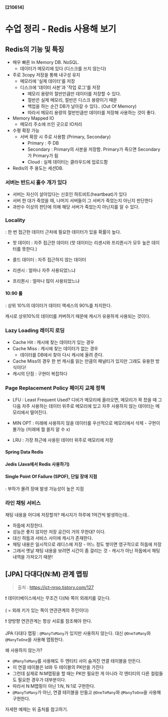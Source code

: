 **[210614]**



# 수업 정리 - Redis 사용해 보기

## Redis의 기능 및 특징

- 매우 빠른 In Memory DB. NoSQL.
  - 데이터가 메모리에 있다 (디스크를 쓰지 않는다)
- 주로 3copy 저장을 통해 내구성 유지
  - 메모리에 '실제 데이터'를 저장
  - 디스크에 '데이터 사본'과 '작업 로그'를 저장
    - 메모리 용량의 절반만큼만 데이터를 저장할 수 있다.
    - 절반은 실제 메모리, 절반은 디스크 용량이기 때문
    - 백업을 하는 순간 DB가 날아갈 수 있다.. (Out Of Memory)
    - 따라서 메모리 용량의 절반만큼만 데이터를 저장해 사용하는 것이 좋다.
- Memory Mapped IO
  - 메모리 주소에 쓰인 곳으로 IO처리
- 수평 확장 가능
  - 서버 확장 시 주로 사용함 (Primary, Secondary)
    - Primary : 주 DB
    - Secondary : Primary의 사본을 저장함. Primary가 죽으면 Secondary가 Primary가 됨
    - Cloud : 실제 데이터는 클라우드에 업로드함
- Redis의 주 용도는 세션DB.

### 서버는 반드시 홀수 개가 있다

- 서버는 자신이 살아있다는 신호인 하트비트(heartbeat)가 있다
- 서버 한 대가 죽었을 때, 나머지 서버들이 그 서버가 죽었는지 아닌지 판단한다
- 과반수 이상의 판단에 의해 해당 서버가 죽었는지 아닌지를 알 수 있다.

### Locality

: 한 번 접근한 데이터 근처에 필요한 데이터가 있을 확률이 높다.

- 핫 데이터 : 자주 접근한 데이터 (핫 데이터는 리센시와 프리퀀시가 모두 높은 데이터를 뜻한다.)

- 콜드 데이터 : 자주 접근하지 않는 데이터

- 리센시 : 얼마나 자주 사용되었느냐

- 프리퀀시 : 얼마나 많이 사용되었느냐

#### 10:90 룰

: 상위 10%의 데이터가 데이터 액세스의 90%를 차지한다.

캐시로 상위10%의 데이터를 커버하기 때문에 캐시가 유용하게 사용되는 것이다.

### Lazy Loading 레이지 로딩

- Cache Hit : 캐시에 찾는 데이터가 있는 경우
- Cache Miss : 캐시에 찾는 데이터가 없는 경우
  - 데이터를 DB에서 찾아 다시 캐시에 올려 준다.
- Cache Miss의 경우 한 번 캐시를 읽는 만큼의 패널티가 있지만 그래도 유용한 방식이다!
- 캐시의 단점 : 구현이 복잡하다

### Page Replacement Policy 페이지 교체 정책

- LFU : Least Frequent Used? 디비가 메모리에 올라오면, 메모리가 꽉 찼을 때 그 다음 자주 사용하는 데이터 위주로 메모리에 있고 자주 사용하지 않는 데이터는 메모리에서 떨어진다.

- MIN OPT : 미래에 사용하지 않을 데이터를 우선적으로 메모리에서 삭제 - 구현이 불가능 (미래에 뭘 쓸지 알 수 x)

- LRU : 가장 촤근에 사용된 데이터 위주로 메모리에 저장

#### Spring Data Redis

#### Jedis (Java에서 Redis 사용하기)

#### Single Point Of Failure (SPOF), 단일 장애 지점

: 부하가 몰려 장애 발생 가능성이 높은 지점

### 라인 채팅 서비스

채팅 내용을 어디에 저장할까? 메시지가 하루에 1억건씩 발생하는데..

- 하둡에 저장한다.
- 성능은 좋지 않지만 저장 공간이 거의 무한대? 이다.
- 대신 하둡과 서비스 사이에 캐시가 존재한다.
- 채팅 내용은 일시적으로 레디스에 저장 - 어느 정도 쌓이면 영구적으로 하둡에 저장
- 그래서 옛날 채팅 내용을 보려면 시간이 좀 걸리는 것 - 캐시가 아닌 하둡에서 채팅 내역을 가져오기 때문!





## [JPA] 다대다(N:M) 관계 맵핑

> 출처 : https://ict-nroo.tistory.com/127

❗ 데이터베이스에서는 무조건 다(N) 쪽이 외래키를 갖는다.

( = 외래 키가 있는 쪽이 연관관계의 주인이다)

❗ 양방향 연관관계는 항상 서로를 참조해야 한다.

JPA 다대다 맵핑 : `@ManyToMany`가 있지만 사용하지 않는다. 대신 `@OneToMany`와 `@ManyToOne`을 사용해 맵핑한다.

왜 사용하지 않는가?

- `@ManyToMany`를 사용해도 두 엔티티 사이 숨겨진 연결 테이블을 만든다.
- 이 연결 테이블은 Id와 두 테이블의 PK만을 가진다
- 그런데 실제로 N:M맵핑을 할 때는 PK만 필요한 게 아니라 각 엔티티의 다른 컬럼들도 필요한 경우가 대부분이다.
- 따라서 N:M맵핑이 아닌 1:N, N:1로 구현한다.
- `@ManyToMany`가 아닌, 연결 테이블을 만들고 `@OneToMany`와 `@ManyToOne`을 사용해 구현한다.

자세한 예제는 위 출처를 참고하기.

